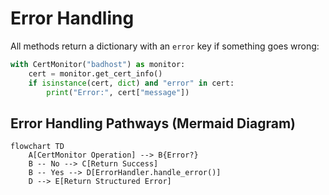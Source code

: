 # Error Handling

All methods return a dictionary with an `error` key if something goes wrong:

```python
with CertMonitor("badhost") as monitor:
    cert = monitor.get_cert_info()
    if isinstance(cert, dict) and "error" in cert:
        print("Error:", cert["message"])
```

## Error Handling Pathways (Mermaid Diagram)

```mermaid
flowchart TD
    A[CertMonitor Operation] --> B{Error?}
    B -- No --> C[Return Success]
    B -- Yes --> D[ErrorHandler.handle_error()]
    D --> E[Return Structured Error]
```
